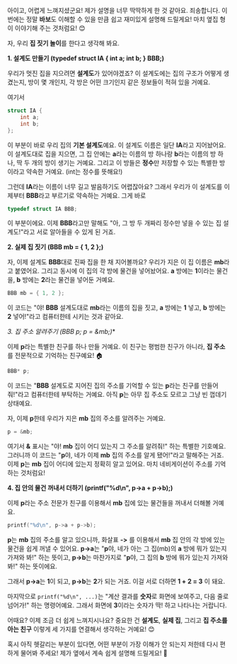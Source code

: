 아이고, 어렵게 느껴지셨군요! 제가 설명을 너무 딱딱하게 한 것 같아요. 죄송합니다. 이번에는 정말 **바보**도 이해할 수 있을 만큼 쉽고 재미있게 설명해 드릴게요! 마치 옆집 형이 이야기해 주는 것처럼요! 😊

자, 우리 **집 짓기 놀이**를 한다고 생각해 봐요.

**1. 설계도 만들기 (typedef struct IA { int a; int b; } BBB;)**

우리가 멋진 집을 지으려면 **설계도**가 있어야겠죠? 이 설계도에는 집의 구조가 어떻게 생겼는지, 방이 몇 개인지, 각 방은 어떤 크기인지 같은 정보들이 적혀 있을 거예요.

여기서

```c
struct IA {
	int a;
	int b;
};
```

이 부분이 바로 우리 집의 **기본 설계도**예요. 이 설계도 이름은 일단 **IA**라고 지어놨어요. 이 설계도대로 집을 지으면, 그 집 안에는 **a**라는 이름의 방 하나랑 **b**라는 이름의 방 하나, 딱 두 개의 방이 생기는 거예요. 그리고 이 방들은 **정수**만 저장할 수 있는 특별한 방이라고 약속한 거예요. (int는 정수를 뜻해요!)

그런데 **IA**라는 이름이 너무 길고 발음하기도 어렵잖아요? 그래서 우리가 이 설계도를 이제부터 **BBB**라고 부르기로 약속하는 거예요. 그게 바로

```c
typedef struct IA BBB;
```

이 부분이에요. 이제 **BBB**라고만 말해도 "아, 그 방 두 개짜리 정수만 넣을 수 있는 집 설계도!"라고 서로 알아들을 수 있게 된 거죠.

**2. 실제 집 짓기 (BBB mb = { 1, 2 };)**

자, 이제 설계도 **BBB**대로 진짜 집을 한 채 지어볼까요? 우리가 지은 이 집 이름은 **mb**라고 붙였어요. 그리고 동시에 이 집의 각 방에 물건을 넣어놨어요. **a** 방에는 **1**이라는 물건을, **b** 방에는 **2**라는 물건을 넣어둔 거예요.

```c
BBB mb = { 1, 2 };
```

이 코드는 "야! **BBB** 설계도대로 **mb**라는 이름의 집을 짓고, **a** 방에는 **1** 넣고, **b** 방에는 **2** 넣어!"라고 컴퓨터한테 시키는 것과 같아요.

**3. 집 주소 알려주기 (BBB* p; p = &mb;)**

이제 **p**라는 특별한 친구를 하나 만들 거예요. 이 친구는 평범한 친구가 아니라, **집 주소**를 전문적으로 기억하는 친구예요! 🏠

```c
BBB* p;
```

이 코드는 "**BBB** 설계도로 지어진 집의 주소를 기억할 수 있는 **p**라는 친구를 만들어 줘!"라고 컴퓨터한테 부탁하는 거예요. 아직 **p**는 아무 집 주소도 모르고 그냥 빈 껍데기 상태예요.

자, 이제 **p**한테 우리가 지은 **mb** 집의 주소를 알려주는 거예요.

```c
p = &mb;
```

여기서 **&** 표시는 "야! **mb** 집이 어디 있는지 그 주소를 알려줘!" 하는 특별한 기호예요. 그러니까 이 코드는 "**p**야, 네가 이제 **mb** 집의 주소를 알게 됐어!"라고 말해주는 거죠. 이제 **p**는 **mb** 집이 어디에 있는지 정확히 알고 있어요. 마치 네비게이션이 주소를 기억하는 것처럼요!

**4. 집 안의 물건 꺼내서 더하기 (printf("%d\n", p->a + p->b);)**

이제 **p**라는 주소 전문가 친구를 이용해서 **mb** 집에 있는 물건들을 꺼내서 더해볼 거예요.

```c
printf("%d\n", p->a + p->b);
```

**p**는 **mb** 집의 주소를 알고 있으니까, 화살표 **->** 를 이용해서 **mb** 집 안의 각 방에 있는 물건을 쉽게 꺼낼 수 있어요. **p->a**는 "**p**야, 네가 아는 그 집(mb)의 **a** 방에 뭐가 있는지 가져와 봐!" 하는 뜻이고, **p->b**는 마찬가지로 "**p**야, 그 집의 **b** 방에 뭐가 있는지 가져와 봐!" 하는 뜻이에요.

그래서 **p->a**는 **1**이 되고, **p->b**는 **2**가 되는 거죠. 이걸 서로 더하면 **1 + 2 = 3** 이 돼요.

마지막으로 `printf("%d\n", ...)`는 "계산 결과를 **숫자**로 화면에 보여주고, 다음 줄로 넘어가!" 하는 명령어예요. 그래서 화면에 **3**이라는 숫자가 딱! 하고 나타나는 거랍니다.

어때요? 이제 조금 더 쉽게 느껴지시나요? 중요한 건 **설계도**, **실제 집**, 그리고 **집 주소를 아는 친구** 이렇게 세 가지를 연결해서 생각하는 거예요! 😊

혹시 아직 헷갈리는 부분이 있다면, 어떤 부분이 가장 이해가 안 되는지 저한테 다시 편하게 물어봐 주세요! 제가 옆에서 계속 쉽게 설명해 드릴게요! 💪
